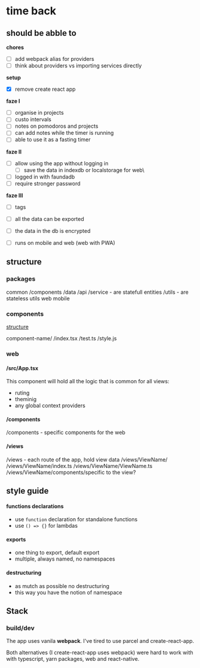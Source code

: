 # time back

## should be abble to

**chores**

- [ ] add webpack alias for providers
- [ ] think about providers vs importing services directly

**setup**
- [x] remove create react app

**faze I**
- [ ] organise in projects
- [ ] custo intervals
- [ ] notes on pomodoros and projects
- [ ] can add notes while the timer is running
- [ ] able to use it as a fasting timer

**faze II**
- [ ] allow using the app without logging in
  - [ ] save the data in indexdb or localstorage for web\
- [ ] logged in with faundadb
- [ ] require stronger password

**faze III**
- [ ] tags
- [ ] all the data can be exported
- [ ] the data in the db is encrypted
- [ ] runs on mobile and web (web with PWA)


## structure

### packages

common
  /components
  /data
    /api
      /service - are statefull entities
      /utils - are stateless utils
web
mobile

### components


[structure](https://www.robinwieruch.de/react-folder-structure)

component-name/
  /index.tsx 
  /test.ts
  /style.js

### web

#### /src/App.tsx

This component will hold all the logic that is common for all views:
- ruting
- theminig
- any global context providers
#### /components

/components - specific components for the web

#### /views

/views - each route of the app, hold view data
/views/ViewName/
/views/ViewName/index.ts
/views/ViewName/ViewName.ts
/views/ViewName/components/specific to the view?

## style guide
#### functions declarations
- use `function` declaration for standalone functions
- use `() => {}` for lambdas

#### exports
- one thing to export, default export
- multiple, always named, no namespaces

#### destructuring
- as mutch as possible no destructuring
- this way you have the notion of namespace


## Stack

### build/dev

The app uses vanila **webpack**. I've tired to  use parcel and create-react-app.

Both alternatives (I create-react-app uses webpack) were hard to work with with typescript, yarn packages, web and react-native.

